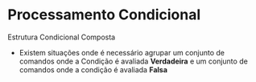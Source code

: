# Processamento Condicional

Estrutura Condicional Composta
+ Existem situações onde é necessário agrupar um conjunto de comandos onde a Condição é avaliada **Verdadeira** e um conjunto de comandos onde a condição é avaliada **Falsa**
